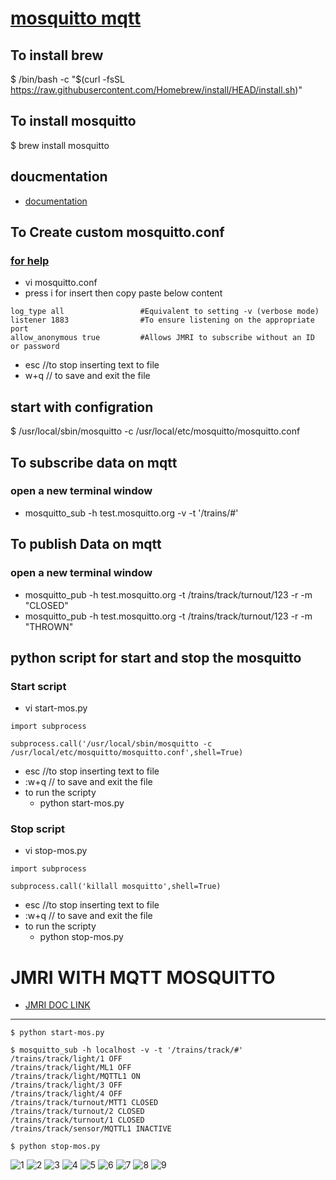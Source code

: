 

# [mosquitto mqtt](https://mosquitto.org/)


## To install brew 
$ /bin/bash -c "$(curl -fsSL https://raw.githubusercontent.com/Homebrew/install/HEAD/install.sh)"

## To install mosquitto
$ brew install mosquitto


## doucmentation 
* [documentation](https://mosquitto.org/man/mosquitto-8.html)


## To Create custom mosquitto.conf
### [for help ](https://mosquitto.org/man/mosquitto-conf-5.html)
* vi mosquitto.conf
* press i for insert then copy paste below content 
```
log_type all                 #Equivalent to setting -v (verbose mode)
listener 1883                #To ensure listening on the appropriate port
allow_anonymous true         #Allows JMRI to subscribe without an ID or password
```
* esc //to stop inserting text to file
* w+q  // to save and exit the file 

## start with configration  
$ /usr/local/sbin/mosquitto -c /usr/local/etc/mosquitto/mosquitto.conf


## To subscribe data on mqtt 
### open a new terminal window 
* mosquitto_sub -h test.mosquitto.org -v -t '/trains/#'

## To publish Data on mqtt 
### open a new terminal window 
* mosquitto_pub -h test.mosquitto.org -t /trains/track/turnout/123 -r -m "CLOSED"
* mosquitto_pub -h test.mosquitto.org -t /trains/track/turnout/123 -r -m "THROWN" 


## python script for start and stop the mosquitto
### Start script 
* vi start-mos.py
```
import subprocess

subprocess.call('/usr/local/sbin/mosquitto -c /usr/local/etc/mosquitto/mosquitto.conf',shell=True)
```
* esc //to stop inserting text to file
* :w+q  // to save and exit the file 
* to run the scripty 
	* python start-mos.py 

### Stop script 
* vi stop-mos.py
```
import subprocess

subprocess.call('killall mosquitto',shell=True)
```
* esc //to stop inserting text to file
* :w+q  // to save and exit the file 
* to run the scripty 
	* python stop-mos.py 

# JMRI WITH MQTT MOSQUITTO
* [JMRI DOC LINK ](https://www.jmri.org/help/en/html/hardware/mqtt/index.shtml)

----




```
$ python start-mos.py

$ mosquitto_sub -h localhost -v -t '/trains/track/#'
/trains/track/light/1 OFF
/trains/track/light/ML1 OFF
/trains/track/light/MQTTL1 ON
/trains/track/light/3 OFF
/trains/track/light/4 OFF
/trains/track/turnout/MTT1 CLOSED
/trains/track/turnout/2 CLOSED
/trains/track/turnout/1 CLOSED
/trains/track/sensor/MQTTL1 INACTIVE

$ python stop-mos.py

```


![1](DOCUMENTS/JMRI-MOSQUITTO-MQTT/images/1.jpg)
![2](DOCUMENTS/JMRI-MOSQUITTO-MQTT/images/2.jpg)
![3](DOCUMENTS/JMRI-MOSQUITTO-MQTT/images/3.jpg)
![4](DOCUMENTS/JMRI-MOSQUITTO-MQTT/images/4.jpg)
![5](DOCUMENTS/JMRI-MOSQUITTO-MQTT/images/5.jpg)
![6](DOCUMENTS/JMRI-MOSQUITTO-MQTT/images/6.jpg)
![7](DOCUMENTS/JMRI-MOSQUITTO-MQTT/images/7.jpg)
![8](DOCUMENTS/JMRI-MOSQUITTO-MQTT/images/8.jpg)
![9](DOCUMENTS/JMRI-MOSQUITTO-MQTT/images/9.jpg)



